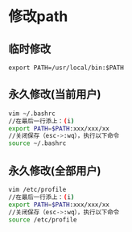 # 修改path
## 临时修改
```
export PATH=/usr/local/bin:$PATH
```
## 永久修改(当前用户)
```bash
vim ~/.bashrc 
//在最后一行添上：(i)
export PATH=$PATH:xxx/xxx/xx
//关闭保存（esc->:wq），执行以下命令
source ~/.bashrc
```
## 永久修改(全部用户)
```bash
vim /etc/profile
//在最后一行添上：(i)
export PATH=$PATH:xxx/xxx/xx
//关闭保存（esc->:wq），执行以下命令
source /etc/profile
```

